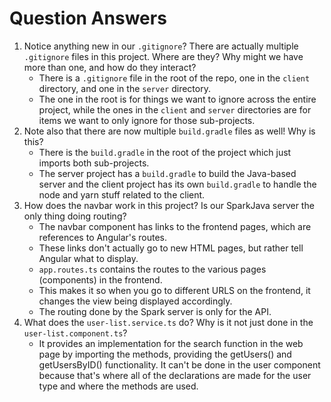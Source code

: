 # Question Answers

1. Notice anything new in our ``.gitignore``? There are actually
multiple ``.gitignore`` files in this project. Where are they?
Why might we have more than one, and how do they interact?
    - There is a `.gitignore` file in the root of the repo, one in the `client` directory, and one in the `server` directory.
    - The one in the root is for things we want to ignore across the entire project, while the ones in the `client` and `server` directories are for items we want to only ignore for those sub-projects.
2. Note also that there are now multiple ``build.gradle`` files
as well! Why is this?
    - There is the `build.gradle` in the root of the project which just imports both sub-projects.
    - The server project has a `build.gradle` to build the Java-based server and the client project has its own `build.gradle` to handle the node and yarn stuff related to the client.
3. How does the navbar work in this project? Is our SparkJava server
the only thing doing routing?
    - The navbar component has links to the frontend pages, which are references to Angular's routes.
    - These links don't actually go to new HTML pages, but rather tell Angular what to display.
    - `app.routes.ts` contains the routes to the various pages (components) in the frontend.
    - This makes it so when you go to different URLS on the frontend, it changes the view being displayed accordingly.
    - The routing done by the Spark server is only for the API.
4. What does the `user-list.service.ts` do? Why is it not just done in
the `user-list.component.ts`?
    - It provides an implementation for the search function in the web page by importing the methods, providing the getUsers() and getUsersByID() functionality. It can't be done in the user component because that's where all of the declarations are made for the user type and where the methods are used.
